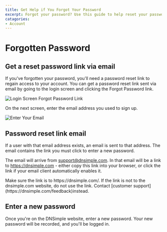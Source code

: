 ```yaml
---
title: Get Help if You Forgot Your Password
excerpt: Forgot your password? Use this guide to help reset your password so you can log in.
catagories:
- Account
---
```


# Forgotten Password

## Get a reset password link via email

If you've forgotten your password, you'll need a password reset link to regain access to your account. You can get a password reset link sent via email by going to the login screen and clicking the Forgot Password link.

![Login Screen Forgot Password Link](/files/login-forgot-password.png)

On the next screen, enter the email address you used to sign up.

![Enter Your Email](/files/reset-password-email.png)

## Password reset link email

If a user with that email address exists, an email is sent to that address. The email contains the link you must click to enter a new password.

The email will arrive from support@dnsimple.com. In that email will be a link to https://dnsimple.com - either copy this link into your browser, or click the link if your email client automatically enables it.

<warning>
Make sure the link is to https://dnsimple.com/. If the link is not to the dnsimple.com website, do not use the link. Contact [customer support](https://dnsimple.com/feedback)instead.
</warning>

## Enter a new password

Once you're on the DNSimple website, enter a new password. Your new password will be recorded, and you'll be logged in.
